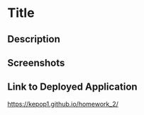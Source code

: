 # Title

## Description

## Screenshots

## Link to Deployed Application

https://kepop1.github.io/homework_2/
